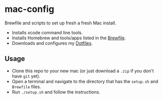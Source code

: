 # mac-config
Brewfile and scripts to set up fresh a fresh Mac install.

- Installs xcode command line tools.
- Installs Homebrew and tools/apps listed in the [Brewfile](Brewfile).
- Downloads and configures my
  [Dotfiles](https://github.com/dcchambers/dotfiles).

## Usage

- Clone this repo to your new mac (or just download a `.zip` if you don't have
  `git` yet).
- Open a terminal and navigate to the directory that has the `setup.sh` and
  `Brewfile` files.
- Run `./setup.sh` and follow the instructions.
